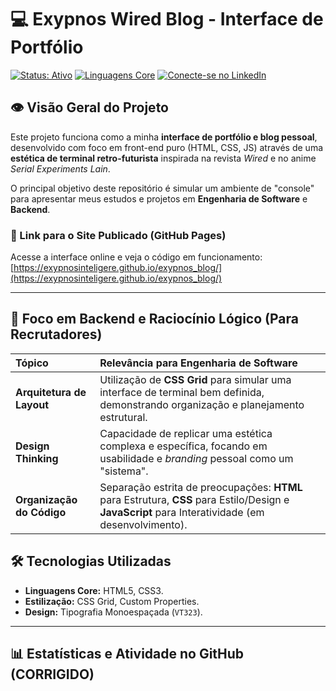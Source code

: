 # 💻 Exypnos Wired Blog - Interface de Portfólio

[![Status: Ativo](https://img.shields.io/badge/Status-ONLINE-00ff00?style=for-the-badge&logo=github)](https://exypnosinteligere.github.io/exypnos_blog/)
[![Linguagens Core](https://img.shields.io/badge/Tech-HTML_CSS_JS-00ffff?style=for-the-badge&logo=html5&logoColor=white)](https://exypnosinteligere.github.io/exypnos_blog/)
[![Conecte-se no LinkedIn](https://img.shields.io/badge/LinkedIn-Yago%20Melo-0077B5?style=for-the-badge&logo=linkedin)]([SEU_LINK_DO_LINKEDIN])

## 👁️ Visão Geral do Projeto

Este projeto funciona como a minha **interface de portfólio e blog pessoal**, desenvolvido com foco em front-end puro (HTML, CSS, JS) através de uma **estética de terminal retro-futurista** inspirada na revista *Wired* e no anime *Serial Experiments Lain*.

O principal objetivo deste repositório é simular um ambiente de "console" para apresentar meus estudos e projetos em **Engenharia de Software** e **Backend**.

### 🔗 Link para o Site Publicado (GitHub Pages)

Acesse a interface online e veja o código em funcionamento:
[https://exypnosinteligere.github.io/exypnos_blog/](https://exypnosinteligere.github.io/exypnos_blog/) 

---

## 🧠 Foco em Backend e Raciocínio Lógico (Para Recrutadores)

| Tópico | Relevância para Engenharia de Software |
| :--- | :--- |
| **Arquitetura de Layout** | Utilização de **CSS Grid** para simular uma interface de terminal bem definida, demonstrando organização e planejamento estrutural. |
| **Design Thinking** | Capacidade de replicar uma estética complexa e específica, focando em usabilidade e *branding* pessoal como um "sistema". |
| **Organização do Código** | Separação estrita de preocupações: **HTML** para Estrutura, **CSS** para Estilo/Design e **JavaScript** para Interatividade (em desenvolvimento). |

## 🛠️ Tecnologias Utilizadas

* **Linguagens Core:** HTML5, CSS3.
* **Estilização:** CSS Grid, Custom Properties.
* **Design:** Tipografia Monoespaçada (`VT323`).

---

## 📊 Estatísticas e Atividade no GitHub (CORRIGIDO)

